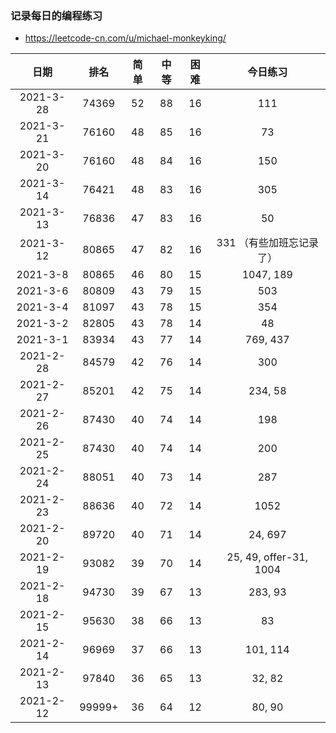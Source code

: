 ### 记录每日的编程练习
- https://leetcode-cn.com/u/michael-monkeyking/

| 日期 | 排名 | 简单 | 中等 | 困难 | 今日练习 |
| :----: | :----: | :----: | :----: | :----: | :----: |
| 2021-3-28 | 74369 | 52 | 88 | 16 | 111 |
| 2021-3-21 | 76160 | 48 | 85 | 16 | 73 |
| 2021-3-20 | 76160 | 48 | 84 | 16 | 150 |
| 2021-3-14 | 76421 | 48 | 83 | 16 | 305 |
| 2021-3-13 | 76836 | 47 | 83 | 16 | 50 |
| 2021-3-12 | 80865 | 47 | 82 | 16 | 331 （有些加班忘记录了） |
| 2021-3-8 | 80865 | 46 | 80 | 15 | 1047, 189 |
| 2021-3-6 | 80809 | 43 | 79 | 15 | 503 |
| 2021-3-4 | 81097 | 43 | 78 | 15 | 354 |
| 2021-3-2 | 82805 | 43 | 78 | 14 | 48 |
| 2021-3-1 | 83934 | 43 | 77 | 14 | 769, 437 |
| 2021-2-28 | 84579 | 42 | 76 | 14 | 300 |
| 2021-2-27 | 85201 | 42 | 75 | 14 | 234, 58 |
| 2021-2-26 | 87430 | 40 | 74 | 14 | 198 |
| 2021-2-25 | 87430 | 40 | 74 | 14 | 200 |
| 2021-2-24 | 88051 | 40 | 73 | 14 | 287 |
| 2021-2-23 | 88636 | 40 | 72 | 14 | 1052 |
| 2021-2-20 | 89720 | 40 | 71 | 14 | 24, 697 |
| 2021-2-19 | 93082 | 39 | 70 | 14 | 25, 49, offer-31, 1004 |
| 2021-2-18 | 94730 | 39 | 67 | 13 | 283, 93 |
| 2021-2-15 | 95630 | 38 | 66 | 13 | 83 |
| 2021-2-14 | 96969 | 37 | 66 | 13 | 101, 114 |
| 2021-2-13 | 97840 | 36 | 65 | 13 | 32, 82 |
| 2021-2-12 | 99999+ | 36 | 64 | 12 | 80, 90 |